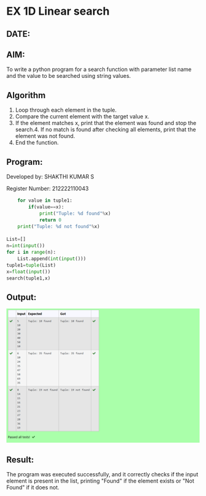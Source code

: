 # EX 1D Linear search
## DATE:
## AIM:
To write a python program for a search function with parameter list name and the value to be searched using string values.



## Algorithm
1. Loop through each element in the tuple.
2. Compare the current element with the target value x.
3. If the element matches x, print that the element was found and stop the search.4. If no match is found after checking all elements, print that the element was not found.
5. End the function.  

## Program:
Developed by: SHAKTHI KUMAR S

Register Number: 212222110043
```python
    for value in tuple1:
        if(value==x):
            print("Tuple: %d found"%x)
            return 0
    print("Tuple: %d not found"%x)
    
List=[]
n=int(input())
for i in range(n):
    List.append(int(input()))
tuple1=tuple(List)
x=float(input())
search(tuple1,x)

```

## Output:
![](aoa-19-4.png)


## Result:
The program was executed successfully, and it correctly checks if the input element is present in the list, printing "Found" if the element exists or "Not Found" if it does not.
